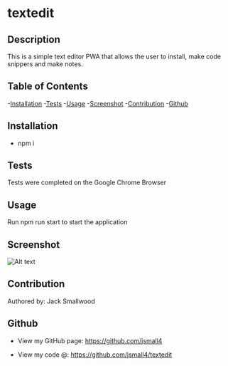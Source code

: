 # textedit

## Description

This is a simple text editor PWA that allows the user to install, make code snippers and make notes.

## Table of Contents

-[Installation](#installation) -[Tests](#tests) -[Usage](#usage) -[Screenshot](#screenshot) -[Contribution](#contribution) -[Github](#github)

## Installation

- npm i

## Tests

Tests were completed on the Google Chrome Browser

## Usage

Run npm run start to start the application

## Screenshot

![Alt text](../../../../../var/folders/2p/7bbfwsm54yz8g52c0m5ygr3w0000gn/T/TemporaryItems/NSIRD_screencaptureui_Zu5rGY/Screenshot%202022-12-01%20at%2009.27.43.png)

## Contribution

Authored by: Jack Smallwood

## Github

- View my GitHub page: https://github.com/jsmall4

- View my code @: https://github.com/jsmall4/textedit
